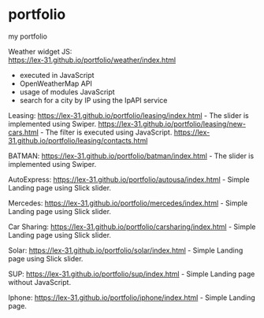 # portfolio
my portfolio  

Weather widget JS:  
https://lex-31.github.io/portfolio/weather/index.html  
- executed in JavaScript  
- OpenWeatherMap API  
- usage of modules JavaScript  
- search for a city by IP using the IpAPI service  

Leasing:
https://lex-31.github.io/portfolio/leasing/index.html - The slider is implemented using Swiper.
https://lex-31.github.io/portfolio/leasing/new-cars.html - The filter is executed using JavaScript.
https://lex-31.github.io/portfolio/leasing/contacts.html

BATMAN:
https://lex-31.github.io/portfolio/batman/index.html - The slider is implemented using Swiper.

AutoExpress:
https://lex-31.github.io/portfolio/autousa/index.html - Simple Landing page using Slick slider.

Mercedes:
https://lex-31.github.io/portfolio/mercedes/index.html - Simple Landing page using Slick slider.

Car Sharing:
https://lex-31.github.io/portfolio/carsharing/index.html - Simple Landing page using Slick slider.

Solar:
https://lex-31.github.io/portfolio/solar/index.html - Simple Landing page using Slick slider.

SUP:
https://lex-31.github.io/portfolio/sup/index.html - Simple Landing page without JavaScript.

Iphone:
https://lex-31.github.io/portfolio/iphone/index.html - Simple Landing page.

